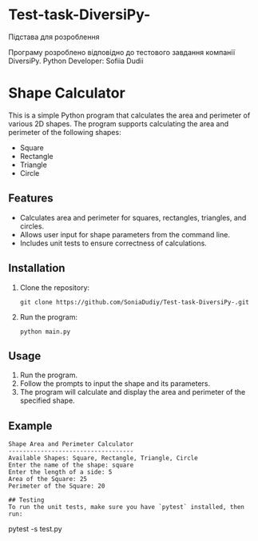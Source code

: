 # Test-task-DiversiPy-

Підстава для розроблення

Програму розроблено відповідно до тестового завдання компанії DiversiPy.
Python Developer: Sofiia Dudii


# Shape Calculator

This is a simple Python program that calculates the area and perimeter of various 2D shapes. The program supports calculating the area and perimeter of the following shapes:
- Square
- Rectangle
- Triangle
- Circle

## Features
- Calculates area and perimeter for squares, rectangles, triangles, and circles.
- Allows user input for shape parameters from the command line.
- Includes unit tests to ensure correctness of calculations.

## Installation
1. Clone the repository:
   ```
   git clone https://github.com/SoniaDudiy/Test-task-DiversiPy-.git
   ```
2. Run the program:
   ```
   python main.py  

## Usage
1. Run the program.
2. Follow the prompts to input the shape and its parameters.
3. The program will calculate and display the area and perimeter of the specified shape.

## Example
```
Shape Area and Perimeter Calculator
-----------------------------------
Available Shapes: Square, Rectangle, Triangle, Circle
Enter the name of the shape: square
Enter the length of a side: 5
Area of the Square: 25
Perimeter of the Square: 20

## Testing
To run the unit tests, make sure you have `pytest` installed, then run:
```
pytest -s test.py
